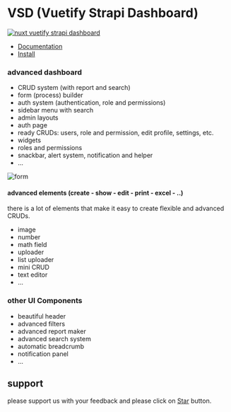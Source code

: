 
# VSD (Vuetify Strapi Dashboard)

[![nuxt vuetify strapi dashboard](http://vsd.savyjs.com/banner.png)](https://vsd.savyjs.com)

- [Documentation](http://vsd.savyjs.com)
- [Install](http://vsd.savyjs.com/setup/setup)

### advanced dashboard 
- CRUD system (with report and search)
- form (process) builder
- auth system (authentication, role and permissions)
- sidebar menu with search
- admin layouts
- auth page
- ready CRUDs: users, role and permission, edit profile, settings, etc.
- widgets
- roles and permissions
- snackbar, alert system, notification and helper 
- ...

![form](https://vsd.savyjs.com/content/group-2.png)

#### advanced elements (create - show - edit - print - excel - ..)
there is a lot of elements that make it easy to create flexible and advanced CRUDs.
- image
- number
- math field 
- uploader
- list uploader 
- mini CRUD 
- text editor
- ...

### other UI Components
- beautiful header
- advanced filters
- advanced report maker
- advanced search system
- automatic breadcrumb
- notification panel
- ...

## support 
please support us with your feedback and please click on [Star](https://github.com/savyjs/vuetify-strapi-dashboard) button.
